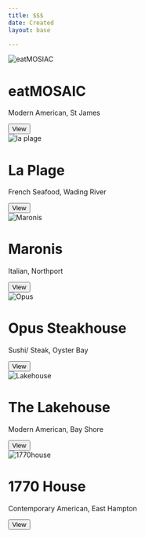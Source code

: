 ```yaml
---
title: $$$
date: Created
layout: base

---
```

<div class="album py-5 bg-light">
    <div class="container">

<div class="row row-cols-1 row-cols-sm-2 row-cols-md-3 g-3">
        <div class="col">
          <div class="card shadow-sm">
            <img src="/images/eatmosaic.jpg" alt="eatMOSIAC">

 <div class="card-body">
              <h1> eatMOSAIC </h1>
              <p> Modern American, St James </p>
              <div class="d-flex justify-content-between align-items-center">
                <div class="btn-group">
                  <button type="button" class="btn btn-sm btn-outline-secondary" ><font style="vertical-align: inherit;"><font style="vertical-align: inherit;"> View</font></font></button>
                </div>
              </div>
            </div>
          </div>
        </div>
        
        
        
<div class="col">
          <div class="card shadow-sm">
            <img src="/images/laplage.jpg" alt="la plage">

 <div class="card-body">
              <h1> La Plage </h1>
              <p> French Seafood, Wading River </p>
              <div class="d-flex justify-content-between align-items-center">
                <div class="btn-group">
                  <button type="button" class="btn btn-sm btn-outline-secondary"><font style="vertical-align: inherit;"><font style="vertical-align: inherit;">View</font></font></button>
                </div>
                </div>
            </div>
          </div>
        </div>
    <div class="col">
          <div class="card shadow-sm">
            <img src="/images/maronis.jpg" alt="Maronis">

 <div class="card-body">
              <h1> Maronis </h1>
              <p> Italian, Northport </p>
              <div class="d-flex justify-content-between align-items-center">
                <div class="btn-group">
                  <button type="button" class="btn btn-sm btn-outline-secondary"><font style="vertical-align: inherit;"><font style="vertical-align: inherit;">View</font></font></button>
                </div>
              </div>
            </div>
          </div>
        </div>

<div class="col">
          <div class="card shadow-sm">
            <img src="/images/opus-steakhouse-.jpg" alt="Opus">

<div class="card-body">
              <h1> Opus Steakhouse </h1>
              <p> Sushi/ Steak, Oyster Bay </p>
              <div class="d-flex justify-content-between align-items-center">
                <div class="btn-group">
                  <button type="button" class="btn btn-sm btn-outline-secondary"><font style="vertical-align: inherit;"><font style="vertical-align: inherit;">View</font></font></button>
                </div>
              </div>
            </div>
          </div>
        </div>
 <div class="col">
          <div class="card shadow-sm">
            <img src="/images/lakehouse.jpg" alt="Lakehouse">

<div class="card-body">
              <h1> The Lakehouse </h1>
              <p> Modern American, Bay Shore </p>
              <div class="d-flex justify-content-between align-items-center">
                <div class="btn-group">
                  <button type="button" class="btn btn-sm btn-outline-secondary"><font style="vertical-align: inherit;"><font style="vertical-align: inherit;">View</font></font></button>
                </div>
              </div>
            </div>
          </div>
        </div>
        <div class="col">
          <div class="card shadow-sm">
           <img src="/images/1770house.jpg" alt="1770house">

 <div class="card-body">
              <h1> 1770 House </h1>
              <p> Contemporary American, East Hampton </p>
              <div class="d-flex justify-content-between align-items-center">
                <div class="btn-group">
                  <button type="button" class="btn btn-sm btn-outline-secondary"><font style="vertical-align: inherit;"><font style="vertical-align: inherit;">View</font></font></button>
                </div>
              </div>
            </div>
          </div>
        </div>

 
 
</div>
    </div>
  </div>